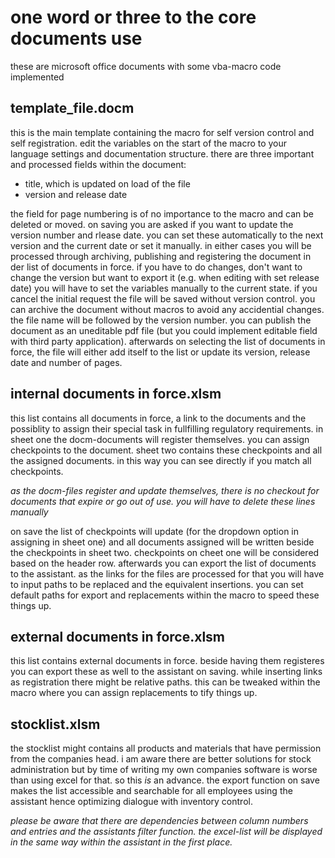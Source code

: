 # one word or three to the core documents use

these are microsoft office documents with some vba-macro code implemented

## template_file.docm
this is the main template containing the macro for self version control and self registration. edit the variables on the start of the macro to your language settings and documentation structure.
there are three important and processed fields within the document:
* title, which is updated on load of the file
* version and release date

the field for page numbering is of no importance to the macro and can be deleted or moved. on saving you are asked if you want to update the version number and rlease date. you can set these automatically to the next version and the current date or set it manually. in either cases you will be processed through archiving, publishing and registering the document in der list of documents in force. if you have to do changes, don't want to change the version but want to export it (e.g. when editing with set release date) you will have to set the variables manually to the current state. if you cancel the initial request the file will be saved without version control.
you can archive the document without macros to avoid any accidential changes. the file name will be followed by the version number.
you can publish the document as an uneditable pdf file (but you could implement editable field with third party application).
afterwards on selecting the list of documents in force, the file will either add itself to the list or update its version, release date and number of pages.
 
## internal documents in force.xlsm
this list contains all documents in force, a link to the documents and the possiblity to assign their special task in fullfilling regulatory requirements. in sheet one the docm-documents will register themselves. you can assign checkpoints to the document. sheet two contains these checkpoints and all the assigned documents. in this way you can see directly if you match all checkpoints.

*as the docm-files register and update themselves, there is no checkout for documents that expire or go out of use. you will have to delete these lines manually*

on save the list of checkpoints will update (for the dropdown option in assigning in sheet one) and all documents assigned will be written beside the checkpoints in sheet two. checkpoints on cheet one will be considered based on the header row.
afterwards you can export the list of documents to the assistant. as the links for the files are processed for that you will have to input paths to be replaced and the equivalent insertions. you can set default paths for export and replacements within the macro to speed these things up.

## external documents in force.xlsm
this list contains external documents in force. beside having them registeres you can export these as well to the assistant on saving. while inserting links as registration there might be relative paths. this can be tweaked within the macro where you can assign replacements to tify things up.

## stocklist.xlsm
the stocklist might contains all products and materials that have permission from the companies head. i am aware there are better solutions for stock administration but by time of writing my own companies software is worse than using excel for that. so this *is* an advance. the export function on save makes the list accessible and searchable for all employees using the assistant hence optimizing dialogue with inventory control.

*please be aware that there are dependencies between column numbers and entries and the assistants filter function. the excel-list will be displayed in the same way within the assistant in the first place.*
